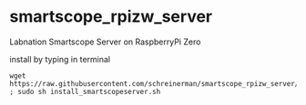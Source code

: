 # smartscope_rpizw_server
Labnation Smartscope Server on RaspberryPi Zero

install by typing in terminal

```
wget https://raw.githubusercontent.com/schreinerman/smartscope_rpizw_server/master/install_smartscopeserver.sh ; sudo sh install_smartscopeserver.sh

